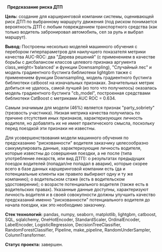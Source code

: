 ﻿` `**Предсказание риска ДТП**

**Цель:** создание для каршеринговой компании системы, оценивающей риск ДТП по выбранному маршруту движения (под риском понимается вероятность ДТП с любым повреждением транспортного средства (как только водитель забронировал автомобиль, сел за руль и выбрал маршрут).

**Вывод:** Построены несколько моделей машинного обучения с перебором гиперпараметров для наилучшего показателя метрики качества AUC-ROC: два "Дерева решений" (с применением в качестве борьбы с дисбалансом классов целевого признака аргумента class_weight='balanced' и функции Downsampling), "Случайный лес" и модель градиентного бустинга библиотеки lightgbm также с применением функции Downsampling, модель градиентного бустинга библиотеки catboost на изначальных признаках. Значительных метрик добиться не удалось, самой лучшей (из того что получилось) оказалась модель градиентного бустинга "cb_model", построенная средствами библиотеки CatBoost с метриками AUC ROC = 0.634. 

Самым значимым для модели (46%) является признак "party_sobriety" (трезвость участника). Низкая метрика качества получилась  по причине отсутствия иных признаков, характеризующих личность водителя,  но добавлять их не имеет практического смысла, поскольку перед поездкой эти признаки не известны. 

Для усовершенствования модели машинного обучения по предсказанию "рискованности" водителя заказчику целесообразно саккумулировать данные, характеризующие личность водителя, которые известны до совершения поездки, а не после (типа употребление лекарств, или вид ДТП): о результатах предыдущих поездок водителей (попадал/не попадал в аварии), которые скорее всего в базе данных каршеринговой компании есть (да и потенциальные клиенты как правило выбирают одну и ту же компанию); о водительском стаже (есть в водительском удостоверении); о возрасте потенциального водителя (также есть в водительских правах).
Указанные данные доступны, характеризуют личность водителя и в своей совокупности должны улучшить качество предсказаний именно "рискованности" потенциального водителя до начала поездки, как это необходимо заказчику.

**Стек технологий:** pandas, numpy, seaborn, matplotlib, lightgbm, catboost, SQL, sqlalchemy, OneHotEncoder, StandardScaler,  OrdinalEncoder, LabelEncoder, LogisticRegression, DecisionTreeClassifier, RandomForestClassifier, Pipeline, make_pipeline, RandomUnderSampler, ColumnTransformer.

**Статус проекта:** завершен.







